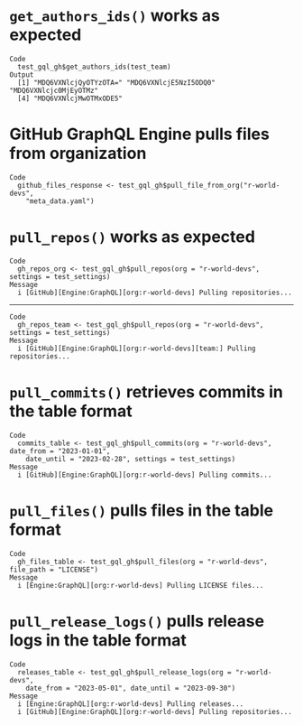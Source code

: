 # `get_authors_ids()` works as expected

    Code
      test_gql_gh$get_authors_ids(test_team)
    Output
      [1] "MDQ6VXNlcjQyOTYzOTA=" "MDQ6VXNlcjE5NzI5ODQ0" "MDQ6VXNlcjc0MjEyOTMz"
      [4] "MDQ6VXNlcjMwOTMxODE5"

# GitHub GraphQL Engine pulls files from organization

    Code
      github_files_response <- test_gql_gh$pull_file_from_org("r-world-devs",
        "meta_data.yaml")

# `pull_repos()` works as expected

    Code
      gh_repos_org <- test_gql_gh$pull_repos(org = "r-world-devs", settings = test_settings)
    Message
      i [GitHub][Engine:GraphQL][org:r-world-devs] Pulling repositories...

---

    Code
      gh_repos_team <- test_gql_gh$pull_repos(org = "r-world-devs", settings = test_settings)
    Message
      i [GitHub][Engine:GraphQL][org:r-world-devs][team:] Pulling repositories...

# `pull_commits()` retrieves commits in the table format

    Code
      commits_table <- test_gql_gh$pull_commits(org = "r-world-devs", date_from = "2023-01-01",
        date_until = "2023-02-28", settings = test_settings)
    Message
      i [GitHub][Engine:GraphQL][org:r-world-devs] Pulling commits...

# `pull_files()` pulls files in the table format

    Code
      gh_files_table <- test_gql_gh$pull_files(org = "r-world-devs", file_path = "LICENSE")
    Message
      i [Engine:GraphQL][org:r-world-devs] Pulling LICENSE files...

# `pull_release_logs()` pulls release logs in the table format

    Code
      releases_table <- test_gql_gh$pull_release_logs(org = "r-world-devs",
        date_from = "2023-05-01", date_until = "2023-09-30")
    Message
      i [Engine:GraphQL][org:r-world-devs] Pulling releases...
      i [GitHub][Engine:GraphQL][org:r-world-devs] Pulling repositories...

